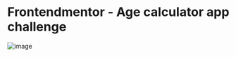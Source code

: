 # Frontendmentor - Age calculator app challenge



![image](https://user-images.githubusercontent.com/79634799/230022193-bc21db89-4dee-4691-9a38-da93134f5e51.png)
